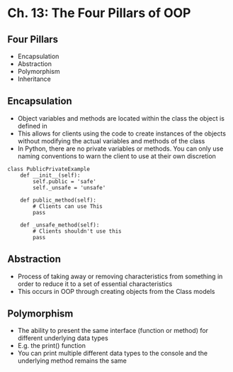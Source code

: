 # **Ch. 13: The Four Pillars of OOP**
## **Four Pillars**
- Encapsulation
- Abstraction
- Polymorphism
- Inheritance
## **Encapsulation**
- Object variables and methods are located within the class the object is defined in
- This allows for clients using the code to create instances of the objects without modifying the actual variables and methods of the class
- In Python, there are no private variables or methods. You can only use naming conventions to warn the client to use at their own discretion

```
class PublicPrivateExample
    def __init__(self):
        self.public = 'safe'
        self._unsafe = 'unsafe'

    def public_method(self):
        # Clients can use This
        pass

    def _unsafe_method(self):
        # Clients shouldn't use this
        pass
```
## Abstraction
- Process of taking away or removing characteristics from something in order to reduce it to a set of essential characteristics
- This occurs in OOP through creating objects from the Class models
## Polymorphism
- The ability to present the same interface (function or method) for different underlying data types
- E.g. the print() function
- You can print multiple different data types to the console and the underlying method remains the same
<!--stackedit_data:
eyJoaXN0b3J5IjpbLTEyODk2OTc1NTNdfQ==
-->